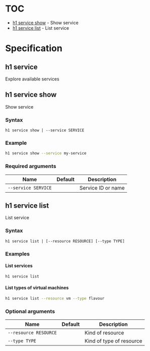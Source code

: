 # TOC

  * [h1 service show](#h1-service-show) - Show service
  * [h1 service list](#h1-service-list) - List service


# Specification

## h1 service

Explore available services

## h1 service show

Show service

### Syntax

```h1 service show | --service SERVICE```
### Example

```bash
h1 service show --service my-service
```

### Required arguments

| Name | Default | Description |
| ---- | ------- | ----------- |
| ```--service SERVICE``` |  | Service ID or name |

## h1 service list

List service

### Syntax

```h1 service list | [--resource RESOURCE] [--type TYPE]```
### Examples

#### List services

```bash
h1 service list
```

#### List types of virtual machines

```bash
h1 service list --resource vm --type flavour 
```

### Optional arguments

| Name | Default | Description |
| ---- | ------- | ----------- |
| ```--resource RESOURCE``` |  | Kind of resource |
| ```--type TYPE``` |  | Kind of type of resource |

